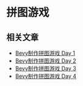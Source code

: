 # 拼图游戏

## 相关文章

- [Bevy制作拼图游戏 Day 1](https://notes.zool.me/Bevy%E5%88%B6%E4%BD%9C%E6%8B%BC%E5%9B%BE%E6%B8%B8%E6%88%8F+Day+1)
- [Bevy制作拼图游戏 Day 2](https://notes.zool.me/Bevy%E5%88%B6%E4%BD%9C%E6%8B%BC%E5%9B%BE%E6%B8%B8%E6%88%8F+Day+2)
- [Bevy制作拼图游戏 Day 3](https://notes.zool.me/Bevy%E5%88%B6%E4%BD%9C%E6%8B%BC%E5%9B%BE%E6%B8%B8%E6%88%8F+Day+3)
- [Bevy制作拼图游戏 Day 4](https://notes.zool.me/Bevy%E5%88%B6%E4%BD%9C%E6%8B%BC%E5%9B%BE%E6%B8%B8%E6%88%8F+Day+4)